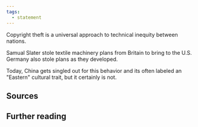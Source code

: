 ```yaml
---
tags: 
  - statement
---
```

Copyright theft is a universal approach to technical inequity between nations.

Samual Slater stole textile machinery plans from Britain to bring to the U.S.
Germany also stole plans as they developed.

Today, China gets singled out for this behavior and its often labeled an "Eastern" cultural trait, but it certainly is not.

## Sources

## Further reading